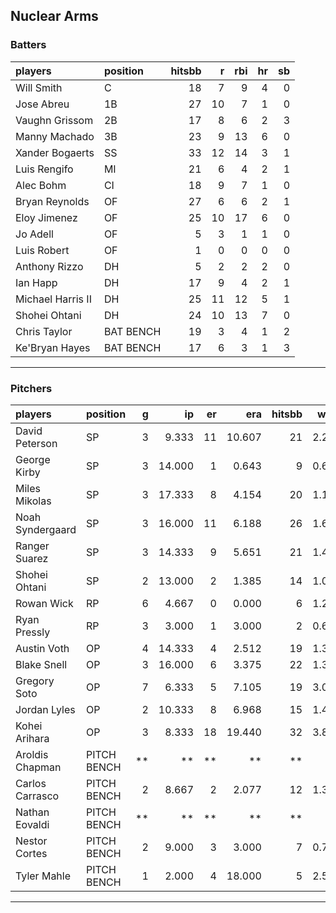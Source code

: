 ## Nuclear Arms

### Batters

 
|players           |position  | hitsbb|  r| rbi| hr| sb| 
|:-----------------|:---------|------:|--:|---:|--:|--:| 
|Will Smith        |C         |     18|  7|   9|  4|  0| 
|Jose Abreu        |1B        |     27| 10|   7|  1|  0| 
|Vaughn Grissom    |2B        |     17|  8|   6|  2|  3| 
|Manny Machado     |3B        |     23|  9|  13|  6|  0| 
|Xander Bogaerts   |SS        |     33| 12|  14|  3|  1| 
|Luis Rengifo      |MI        |     21|  6|   4|  2|  1| 
|Alec Bohm         |CI        |     18|  9|   7|  1|  0| 
|Bryan Reynolds    |OF        |     27|  6|   6|  2|  1| 
|Eloy Jimenez      |OF        |     25| 10|  17|  6|  0| 
|Jo Adell          |OF        |      5|  3|   1|  1|  0| 
|Luis Robert       |OF        |      1|  0|   0|  0|  0| 
|Anthony Rizzo     |DH        |      5|  2|   2|  2|  0| 
|Ian Happ          |DH        |     17|  9|   4|  2|  1| 
|Michael Harris II |DH        |     25| 11|  12|  5|  1| 
|Shohei Ohtani     |DH        |     24| 10|  13|  7|  0| 
|Chris Taylor      |BAT BENCH |     19|  3|   4|  1|  2| 
|Ke'Bryan Hayes    |BAT BENCH |     17|  6|   3|  1|  3| 


* * *

### Pitchers

 
|players          |position    |  g|     ip| er|    era| hitsbb|  whip| so|  w| sv| 
|:----------------|:-----------|--:|------:|--:|------:|------:|-----:|--:|--:|--:| 
|David Peterson   |SP          |  3|  9.333| 11| 10.607|     21| 2.250| 14|  0|  0| 
|George Kirby     |SP          |  3| 14.000|  1|  0.643|      9| 0.643| 13|  2|  0| 
|Miles Mikolas    |SP          |  3| 17.333|  8|  4.154|     20| 1.154| 14|  1|  0| 
|Noah Syndergaard |SP          |  3| 16.000| 11|  6.188|     26| 1.625| 10|  1|  0| 
|Ranger Suarez    |SP          |  3| 14.333|  9|  5.651|     21| 1.465| 12|  1|  0| 
|Shohei Ohtani    |SP          |  2| 13.000|  2|  1.385|     14| 1.077| 12|  1|  0| 
|Rowan Wick       |RP          |  6|  4.667|  0|  0.000|      6| 1.286|  6|  0|  1| 
|Ryan Pressly     |RP          |  3|  3.000|  1|  3.000|      2| 0.667|  7|  0|  3| 
|Austin Voth      |OP          |  4| 14.333|  4|  2.512|     19| 1.326| 13|  1|  0| 
|Blake Snell      |OP          |  3| 16.000|  6|  3.375|     22| 1.375| 23|  1|  0| 
|Gregory Soto     |OP          |  7|  6.333|  5|  7.105|     19| 3.000| 10|  0|  2| 
|Jordan Lyles     |OP          |  2| 10.333|  8|  6.968|     15| 1.452|  3|  1|  0| 
|Kohei Arihara    |OP          |  3|  8.333| 18| 19.440|     32| 3.840|  5|  0|  0| 
|Aroldis Chapman  |PITCH BENCH | **|     **| **|     **|     **|    **| **| **| **| 
|Carlos Carrasco  |PITCH BENCH |  2|  8.667|  2|  2.077|     12| 1.385|  8|  1|  0| 
|Nathan Eovaldi   |PITCH BENCH | **|     **| **|     **|     **|    **| **| **| **| 
|Nestor Cortes    |PITCH BENCH |  2|  9.000|  3|  3.000|      7| 0.778|  9|  1|  0| 
|Tyler Mahle      |PITCH BENCH |  1|  2.000|  4| 18.000|      5| 2.500|  0|  0|  0| 


* * *


